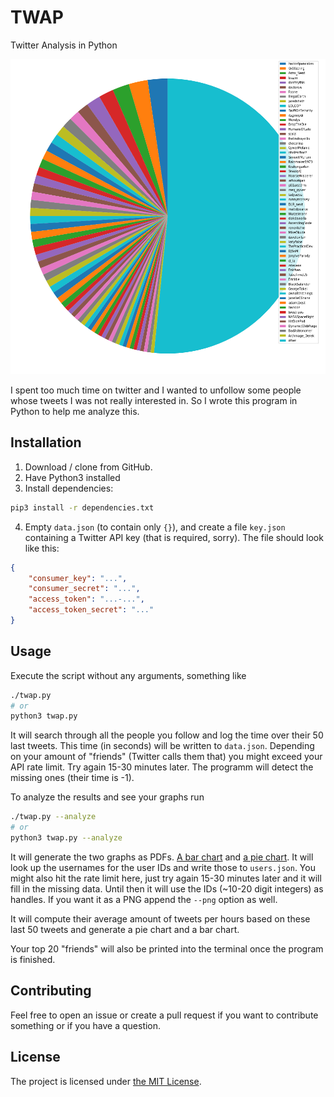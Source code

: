 # TWAP

Twitter Analysis in Python

![](twap_pie.png)

I spent too much time on twitter and I wanted to unfollow some people whose tweets I was not really interested in.
So I wrote this program in Python to help me analyze this.

## Installation

1. Download / clone from GitHub.
2. Have Python3 installed
3. Install dependencies:

```bash
pip3 install -r dependencies.txt
```

4. Empty `data.json` (to contain only `{}`), and create a file `key.json` containing a Twitter API key (that is required, sorry). The file should look like this:

```json
{
    "consumer_key": "...",
    "consumer_secret": "...",
    "access_token": "...-...",
    "access_token_secret": "..."
}
```

## Usage

Execute the script without any arguments, something like

```bash
./twap.py
# or
python3 twap.py
```

It will search through all the people you follow and log the time over their 50 last tweets.
This time (in seconds) will be written to `data.json`.
Depending on your amount of "friends" (Twitter calls them that) you might exceed your API rate limit.
Try again 15-30 minutes later.
The programm will detect the missing ones (their time is -1).

To analyze the results and see your graphs run

```bash
./twap.py --analyze
# or
python3 twap.py --analyze
```

It will generate the two graphs as PDFs. [A bar chart](twap_bar.pdf) and [a pie chart](twap_pie.pdf).
It will look up the usernames for the user IDs and write those to `users.json`.
You might also hit the rate limit here, just try again 15-30 minutes later and it will fill in the missing data.
Until then it will use the IDs (~10-20 digit integers) as handles.
If you want it as a PNG append the `--png` option as well.

It will compute their average amount of tweets per hours based on these last 50 tweets and generate a pie chart and a bar chart.

Your top 20 "friends" will also be printed into the terminal once the program is finished.

## Contributing

Feel free to open an issue or create a pull request if you want to contribute something or if you have a question.

## License

The project is licensed under [the MIT License](LICENSE.md).
